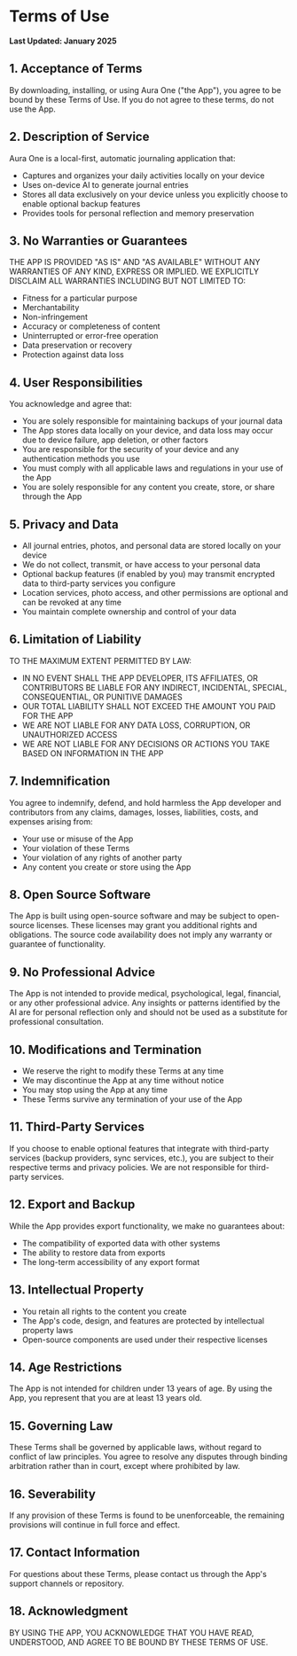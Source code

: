 # Terms of Use

**Last Updated: January 2025**

## 1. Acceptance of Terms

By downloading, installing, or using Aura One ("the App"), you agree to be bound by these Terms of Use. If you do not agree to these terms, do not use the App.

## 2. Description of Service

Aura One is a local-first, automatic journaling application that:
- Captures and organizes your daily activities locally on your device
- Uses on-device AI to generate journal entries
- Stores all data exclusively on your device unless you explicitly choose to enable optional backup features
- Provides tools for personal reflection and memory preservation

## 3. No Warranties or Guarantees

THE APP IS PROVIDED "AS IS" AND "AS AVAILABLE" WITHOUT ANY WARRANTIES OF ANY KIND, EXPRESS OR IMPLIED. WE EXPLICITLY DISCLAIM ALL WARRANTIES INCLUDING BUT NOT LIMITED TO:

- Fitness for a particular purpose
- Merchantability
- Non-infringement
- Accuracy or completeness of content
- Uninterrupted or error-free operation
- Data preservation or recovery
- Protection against data loss

## 4. User Responsibilities

You acknowledge and agree that:
- You are solely responsible for maintaining backups of your journal data
- The App stores data locally on your device, and data loss may occur due to device failure, app deletion, or other factors
- You are responsible for the security of your device and any authentication methods you use
- You must comply with all applicable laws and regulations in your use of the App
- You are solely responsible for any content you create, store, or share through the App

## 5. Privacy and Data

- All journal entries, photos, and personal data are stored locally on your device
- We do not collect, transmit, or have access to your personal data
- Optional backup features (if enabled by you) may transmit encrypted data to third-party services you configure
- Location services, photo access, and other permissions are optional and can be revoked at any time
- You maintain complete ownership and control of your data

## 6. Limitation of Liability

TO THE MAXIMUM EXTENT PERMITTED BY LAW:

- IN NO EVENT SHALL THE APP DEVELOPER, ITS AFFILIATES, OR CONTRIBUTORS BE LIABLE FOR ANY INDIRECT, INCIDENTAL, SPECIAL, CONSEQUENTIAL, OR PUNITIVE DAMAGES
- OUR TOTAL LIABILITY SHALL NOT EXCEED THE AMOUNT YOU PAID FOR THE APP
- WE ARE NOT LIABLE FOR ANY DATA LOSS, CORRUPTION, OR UNAUTHORIZED ACCESS
- WE ARE NOT LIABLE FOR ANY DECISIONS OR ACTIONS YOU TAKE BASED ON INFORMATION IN THE APP

## 7. Indemnification

You agree to indemnify, defend, and hold harmless the App developer and contributors from any claims, damages, losses, liabilities, costs, and expenses arising from:
- Your use or misuse of the App
- Your violation of these Terms
- Your violation of any rights of another party
- Any content you create or store using the App

## 8. Open Source Software

The App is built using open-source software and may be subject to open-source licenses. These licenses may grant you additional rights and obligations. The source code availability does not imply any warranty or guarantee of functionality.

## 9. No Professional Advice

The App is not intended to provide medical, psychological, legal, financial, or any other professional advice. Any insights or patterns identified by the AI are for personal reflection only and should not be used as a substitute for professional consultation.

## 10. Modifications and Termination

- We reserve the right to modify these Terms at any time
- We may discontinue the App at any time without notice
- You may stop using the App at any time
- These Terms survive any termination of your use of the App

## 11. Third-Party Services

If you choose to enable optional features that integrate with third-party services (backup providers, sync services, etc.), you are subject to their respective terms and privacy policies. We are not responsible for third-party services.

## 12. Export and Backup

While the App provides export functionality, we make no guarantees about:
- The compatibility of exported data with other systems
- The ability to restore data from exports
- The long-term accessibility of any export format

## 13. Intellectual Property

- You retain all rights to the content you create
- The App's code, design, and features are protected by intellectual property laws
- Open-source components are used under their respective licenses

## 14. Age Restrictions

The App is not intended for children under 13 years of age. By using the App, you represent that you are at least 13 years old.

## 15. Governing Law

These Terms shall be governed by applicable laws, without regard to conflict of law principles. You agree to resolve any disputes through binding arbitration rather than in court, except where prohibited by law.

## 16. Severability

If any provision of these Terms is found to be unenforceable, the remaining provisions will continue in full force and effect.

## 17. Contact Information

For questions about these Terms, please contact us through the App's support channels or repository.

## 18. Acknowledgment

BY USING THE APP, YOU ACKNOWLEDGE THAT YOU HAVE READ, UNDERSTOOD, AND AGREE TO BE BOUND BY THESE TERMS OF USE.